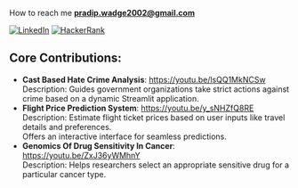 
How to reach me **pradip.wadge2002@gmail.com**

[![LinkedIn](https://img.shields.io/badge/LinkedIn-0077B5?style=for-the-badge&logo=linkedin&logoColor=white)](https://www.linkedin.com/in/pradip-wadage-868a76249/)
[![HackerRank](https://img.shields.io/badge/-Hackerrank-2EC866?style=for-the-badge&logo=HackerRank&logoColor=white)](https://www.hackerrank.com/profile/pradip_wadge2002)
<!-- [![GitHub](https://img.shields.io/badge/GitHub-181717?style=for-the-badge&logo=github&logoColor=white)](https://github.com/pradip-wadge)-->
## Core Contributions:
- **Cast Based Hate Crime Analysis**: https://youtu.be/lsQQ1MkNCSw  
  Description: Guides government organizations take strict actions against crime based on a dynamic Streamlit application.
- **Flight Price Prediction System**: https://youtu.be/y_sNHZfQ8RE  
  Description: Estimate flight ticket prices based on user inputs like travel details and preferences.  
  Offers an interactive interface for seamless predictions.
- **Genomics Of Drug Sensitivity In Cancer**: https://youtu.be/ZxJ36yWMhnY  
  Description: Helps researchers select an appropriate sensitive drug for a particular cancer type.
<!-- This is a comment 
## My Arsenal of Skills  
![MySQL](https://img.shields.io/badge/MySQL-4479A1?style=flat-square&logo=mysql&logoColor=white) ![C++](https://img.shields.io/badge/C++-00599C?style=flat-square&logo=c%2B%2B&logoColor=white) ![Python](https://img.shields.io/badge/Python-3776AB?style=flat-square&logo=python&logoColor=white) ![Scikit-learn](https://img.shields.io/badge/Scikit_Learn-F7931E?style=flat-square&logo=scikit-learn&logoColor=white) ![Pandas](https://img.shields.io/badge/Pandas-150458?style=flat-square&logo=pandas&logoColor=white) ![NumPy](https://img.shields.io/badge/NumPy-013243?style=flat-square&logo=numpy&logoColor=white) ![Git](https://img.shields.io/badge/Git-F05032?style=flat-square&logo=git&logoColor=white)
- Programming Languages: **Python | C++**
- Database Management: **MySQL | MongoDB**
- Visualization Tools: **Excel | PowerBI**
- Machine Learning: **Pandas | Numpy | Scikit-learn | Matplotlib | Seaborn**
- Version Control: **Git**
- Operating Systems: **Linux | Windows**
-->
